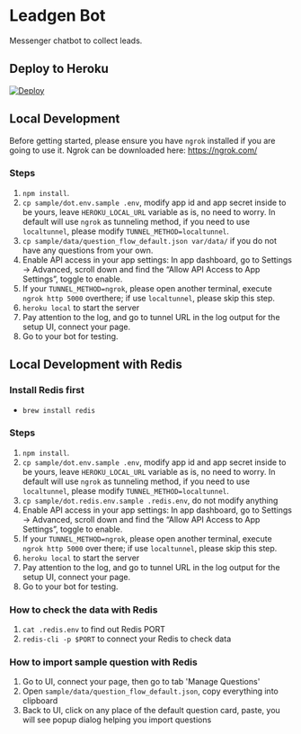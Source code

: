 Leadgen Bot
====

Messenger chatbot to collect leads.

## Deploy to Heroku

[![Deploy](https://www.herokucdn.com/deploy/button.svg)](https://heroku.com/deploy?template={{=it.GITHUBREPO}})

## Local Development

Before getting started, please ensure you have `ngrok` installed if you are going to use it. Ngrok can be downloaded here: https://ngrok.com/

### Steps

1. `npm install`.
2. `cp sample/dot.env.sample .env`, modify app id and app secret inside to be yours, leave `HEROKU_LOCAL_URL` variable as is, no need to worry. In default will use `ngrok` as tunneling method, if you need to use `localtunnel`, please modify `TUNNEL_METHOD=localtunnel`.
3. `cp sample/data/question_flow_default.json var/data/` if you do not have any questions from your own.
4. Enable API access in your app settings: In app dashboard, go to Settings → Advanced, scroll down and find the “Allow API Access to App Settings”, toggle to enable.
5. If your `TUNNEL_METHOD=ngrok`, please open another terminal, execute `ngrok http 5000` overthere; if use `localtunnel`, please skip this step.
6. `heroku local` to start the server
7. Pay attention to the log, and go to tunnel URL in the log output for the setup UI, connect your page.
8. Go to your bot for testing.

## Local Development with Redis

### Install Redis first

* `brew install redis`

### Steps

1. `npm install`.
2. `cp sample/dot.env.sample .env`, modify app id and app secret inside to be yours, leave `HEROKU_LOCAL_URL` variable as is, no need to worry. In default will use `ngrok` as tunneling method, if you need to use `localtunnel`, please modify `TUNNEL_METHOD=localtunnel`.
3. `cp sample/dot.redis.env.sample .redis.env`, do not modify anything
4. Enable API access in your app settings: In app dashboard, go to Settings → Advanced, scroll down and find the “Allow API Access to App Settings”, toggle to enable.
5. If your `TUNNEL_METHOD=ngrok`, please open another terminal, execute `ngrok http 5000` over there; if use `localtunnel`, please skip this step.
6. `heroku local` to start the server
7. Pay attention to the log, and go to tunnel URL in the log output for the setup UI, connect your page.
8. Go to your bot for testing.

### How to check the data with Redis

1. `cat .redis.env` to find out Redis PORT
2. `redis-cli -p $PORT` to connect your Redis to check data

### How to import sample question with Redis

1. Go to UI, connect your page, then go to tab 'Manage Questions'
2. Open `sample/data/question_flow_default.json`, copy everything into clipboard
3. Back to UI, click on any place of the default question card, paste, you will see popup dialog helping you import questions
